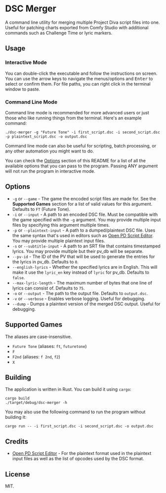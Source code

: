 # DSC Merger

A command line utility for merging multiple Project Diva script files into one.
Useful for patching charts exported from Comfy Studio with additional commands
such as Challenge Time or lyric markers.

## Usage

### Interactive Mode

You can double-click the executable and follow the instructions on screen. You
can use the arrow keys to navigate the menus/options and <kbd>Enter</kbd> to
select or confirm them. For file paths, you can right click in the terminal
window to paste.

### Command Line Mode

Command line mode is recommended for more advanced users or just those who like
running things from the terminal. Here's an example command:

```
./dsc-merger -g "Future Tone" -i first_script.dsc -i second_script.dsc -p plaintext_script.dsc -o output.dsc
```

Command line mode can also be useful for scripting, batch processing, or any
other automation you might want to do.

You can check the [Options](#options) section of this README for a list of all
the available options that you can pass to the program. Passing ANY argument
will not run the program in interactive mode.

## Options

-   `-g` or `--game` - The game the encoded script files are made for. See the
    **Supported Games** section for a list of valid values for this argument.
    Defaults to `FT` (Future Tone).
-   `-i` or `--input` - A path to an encoded DSC file. Must be compatible with
    the game specified with the `-g` argument. You may provide multiple input
    files by specifying this argument multiple times.
-   `-p` or `--plaintext-input` - A path to a dumped/plaintext DSC file. Uses
    the same syntax that's used in editors such as [Open PD Script Editor][se-url].
    You may provide multiple plaintext input files.
-   `-s` or `--subtitle-input` - A path to an SRT file that contains timestamped
    lyrics. You may provide multiple but their pv_db will be separate.
-   `--pv-id` - The ID of the PV that will be used to generate the entries for
    the lyrics in pv_db. Defaults to `0`.
-   `--english-lyrics` - Whether the specified lyrics are in English. This will
    make it use the `lyric_en` key instead of `lyric` for pv_db. Defaults to
    `false`.
-   `--max-lyric-length` - The maximum number of bytes that one line of lyrics
    can consist of. Defaults to `75`.
-   `-o` or `--output` - The path to the output file. Defaults to `output.dsc`.
-   `-v` or `--verbose` - Enables verbose logging. Useful for debugging.
-   `--dump` - Dumps a plaintext version of the merged DSC output. Useful for
    debugging.

## Supported Games

The aliases are case-insensitive.

-   `Future Tone` (aliases: `ft`, `futuretone`)
-   `F`
-   `F2nd` (aliases: `f 2nd`, `f2`)
-   `X`

## Building

The application is written in Rust. You can build it using `cargo`:

```
cargo build
./target/debug/dsc-merger -h
```

You may also use the following command to run the program without building it:

```
cargo run -- -i first_script.dsc -i second_script.dsc -o output.dsc
```

## Credits

-   [Open PD Script Editor][se-url] - For the plaintext format used in the
    plaintext input files as well as the list of opcodes used by the DSC format.

## License

MIT.

[se-url]: https://github.com/nastys/Open-PD-Script-Editor
